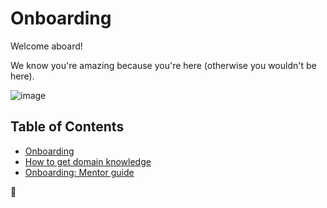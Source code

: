 # Onboarding

Welcome aboard!

We know you're amazing because you're here (otherwise you wouldn't be here).

![image](https://cdn.shopify.com/s/files/1/2297/6885/collections/plain_no_back_235x235@2x.png)

## Table of Contents

-   [Onboarding](./onboarding.md)
-   [How to get domain knowledge](./onboarding--domain-knowledge.md)
-   [Onboarding: Mentor guide](./onboarding--mentorGuide.md)

🦄
